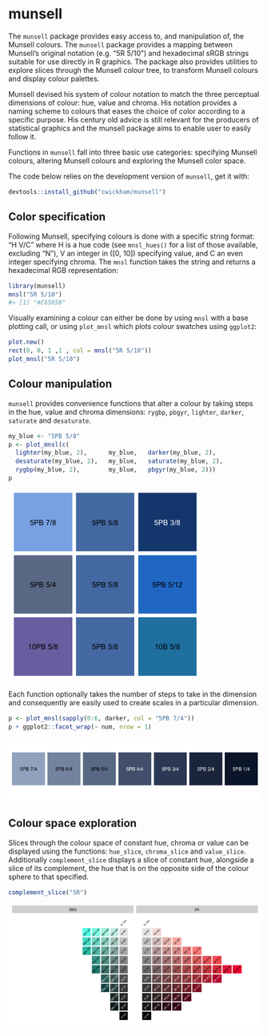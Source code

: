 
<!-- README.md is generated from README.Rmd. Please edit that file -->

<!-- ![Downloads](http://cranlogs.r-pkg.org/badges/last-week/munsell) -->

<!-- [![Travis build status](https://travis-ci.org/cwickham/munsell.svg?branch=master)](https://travis-ci.org/cwickham/munsell) -->

# munsell

The `munsell` package provides easy access to, and manipulation of, the
Munsell colours. The `munsell` package provides a mapping between
Munsell’s original notation (e.g. “5R 5/10”) and hexadecimal sRGB
strings suitable for use directly in R graphics. The package also
provides utilities to explore slices through the Munsell colour tree, to
transform Munsell colours and display colour palettes.

Munsell devised his system of colour notation to match the three
perceptual dimensions of colour: hue, value and chroma. His notation
provides a naming scheme to colours that eases the choice of color
according to a specific purpose. His century old advice is still
relevant for the producers of statistical graphics and the munsell
package aims to enable user to easily follow it.

Functions in `munsell` fall into three basic use categories: specifying
Munsell colours, altering Munsell colours and exploring the Munsell
color space.

The code below relies on the development version of `munsell`, get it
with:

``` r
devtools::install_github("cwickham/munsell")
```

## Color specification

Following Munsell, specifying colours is done with a specific string
format: “H V/C” where H is a hue code (see `mnsl_hues()` for a list of
those available, excluding “N”), V an integer in \([0, 10]\) specifying
value, and C an even integer specifying chroma. The `mnsl` function
takes the string and returns a hexadecimal RGB representation:

``` r
library(munsell)
mnsl("5R 5/10")
#> [1] "#C65858"
```

Visually examining a colour can either be done by using `mnsl` with a
base plotting call, or using `plot_mnsl` which plots colour swatches
using `ggplot2`:

``` r
plot.new()
rect(0, 0, 1 ,1 , col = mnsl("5R 5/10"))
plot_mnsl("5R 5/10")
```

## Colour manipulation

`munsell` provides convenience functions that alter a colour by taking
steps in the hue, value and chroma dimensions: `rygbp`, `pbgyr`,
`lighter`, `darker`, `saturate` and `desaturate`.

``` r
my_blue <- "5PB 5/8"
p <- plot_mnsl(c(
  lighter(my_blue, 2),      my_blue,   darker(my_blue, 2),
  desaturate(my_blue, 2),   my_blue,   saturate(my_blue, 2),
  rygbp(my_blue, 2),        my_blue,   pbgyr(my_blue, 2)))
p
```

![](man/figures/README-manipulate-blue-1.png)<!-- -->

Each function optionally takes the number of steps to take in the
dimension and consequently are easily used to create scales in a
particular dimension.

``` r
p <- plot_mnsl(sapply(0:6, darker, col = "5PB 7/4"))
p + ggplot2::facet_wrap(~ num, nrow = 1)
```

![](man/figures/README-palette-1.png)<!-- -->

## Colour space exploration

Slices through the colour space of constant hue, chroma or value can be
displayed using the functions: `hue_slice`, `chroma_slice` and
`value_slice`. Additionally `complement_slice` displays a slice of
constant hue, alongside a slice of its complement, the hue that is on
the opposite side of the colour sphere to that specified.

``` r
complement_slice("5R")
```

![](man/figures/README-complement-slice-1.png)<!-- -->
